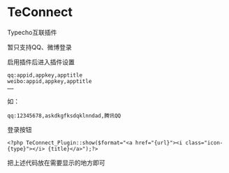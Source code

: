 # TeConnect
Typecho互联插件

暂只支持QQ、微博登录

启用插件后进入插件设置

    qq:appid,appkey,apptitle
    weibo:appid,appkey,apptitle
    ……

如：

    qq:12345678,askdkgfksdqklnndad,腾讯QQ

登录按钮

    <?php TeConnect_Plugin::show($format="<a href="{url}"><i class="icon-{type}"></i> {title}</a>");?>

把上述代码放在需要显示的地方即可

